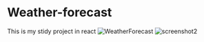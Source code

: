 # Weather-forecast
This is my stidy project in react
![WeatherForecast](https://github.com/Nurlan98Is/Weather-forecast/assets/124293340/99915724-5699-42b2-be9a-b92bd3725032)
![screenshot2](https://github.com/Nurlan98Is/Weather-forecast/assets/124293340/14670ccb-2822-408e-ba96-bc298d71cb3c)

